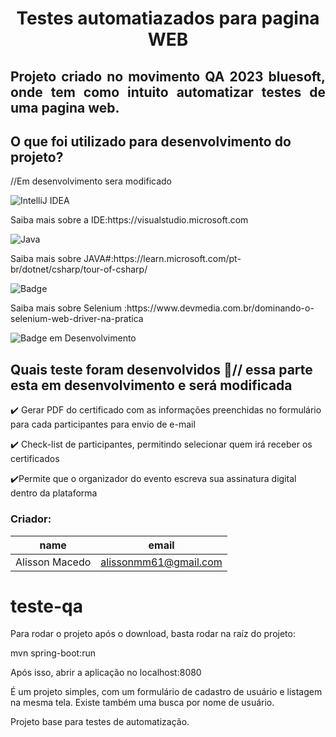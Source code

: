 <h1 align="center"> Testes automatiazados para pagina WEB </h1>

<h2 align="justify">Projeto criado no movimento QA 2023 bluesoft, onde tem como intuito automatizar testes de uma pagina web.</h2>



## O que foi utilizado para desenvolvimento do projeto?

//Em desenvolvimento sera modificado

![IntelliJ IDEA](https://img.shields.io/badge/IntelliJIDEA-000000.svg?style=for-the-badge&logo=intellij-idea&logoColor=white)
<p> Saiba mais sobre a IDE:https://visualstudio.microsoft.com</p>

![Java](https://img.shields.io/badge/java-%23ED8B00.svg?style=for-the-badge&logo=java&logoColor=white)

<p> Saiba mais sobre JAVA#:https://learn.microsoft.com/pt-br/dotnet/csharp/tour-of-csharp/</p>

![Badge](https://img.shields.io/static/v1?label=Selenium&message=WebDriver&color=blue&style=for-the-badge&logo=Selenium)
<p> Saiba mais sobre Selenium :https://www.devmedia.com.br/dominando-o-selenium-web-driver-na-pratica</p>

![Badge em Desenvolvimento](http://img.shields.io/static/v1?label=STATUS&message=EM%20DESENVOLVIMENTO&color=GREEN&style=for-the-badge)


## Quais teste foram desenvolvidos 📑// essa parte esta em desenvolvimento e será modificada

✔️ Gerar PDF do certificado com as informações preenchidas no formulário para cada participantes para envio de e-mail 

✔️ Check-list de participantes, permitindo selecionar quem irá receber os certificados 

✔️Permite que o organizador do evento escreva sua assinatura digital dentro da plataforma


### Criador: 
|name|email|
| -------- | -------- | 
|Alisson Macedo|alissonmm61@gmail.com|




# teste-qa

Para rodar o projeto após o download, basta rodar na raíz do projeto:

mvn spring-boot:run

Após isso, abrir a aplicação no localhost:8080

É um projeto simples, com um formulário de cadastro de usuário e listagem na mesma tela.
Existe também uma busca por nome de usuário.

Projeto base para testes de automatização.
